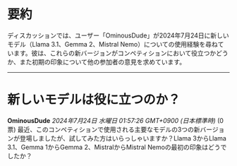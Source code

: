 # 要約 
ディスカッションでは、ユーザー「OminousDude」が2024年7月24日に新しいモデル（Llama 3.1、Gemma 2、Mistral Nemo）についての使用経験を尋ねています。彼は、これらの新バージョンがコンペティションにおいて役立つかどうか、また初期の印象について他の参加者の意見を求めています。

---
# 新しいモデルは役に立つのか？
**OminousDude** *2024年7月24日 水曜日 01:57:26 GMT+0900 (日本標準時)* (0票)
最近、このコンペティションで使用される主要なモデルの3つの新バージョンが登場しましたが、試してみた方はいらっしゃいますか？Llama 3からLlama 3.1、Gemma 1からGemma 2、MistralからMistral Nemoの最初の印象はどうでしたか？
